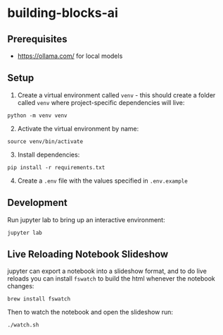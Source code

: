# building-blocks-ai

## Prerequisites
* https://ollama.com/ for local models

## Setup
1. Create a virtual environment called `venv` - this should create a folder called `venv` where project-specific dependencies will live:
```
python -m venv venv
```
2. Activate the virtual environment by name:
```
source venv/bin/activate
```
3. Install dependencies:
```
pip install -r requirements.txt
```
4. Create a `.env` file with the values specified in `.env.example`

## Development
Run jupyter lab to bring up an interactive environment:
```
jupyter lab
```

## Live Reloading Notebook Slideshow
jupyter can export a notebook into a slideshow format, and to do live reloads you can install `fswatch` to build the html whenever the notebook changes:
```
brew install fswatch
```

Then to watch the notebook and open the slideshow run:
```
./watch.sh
```